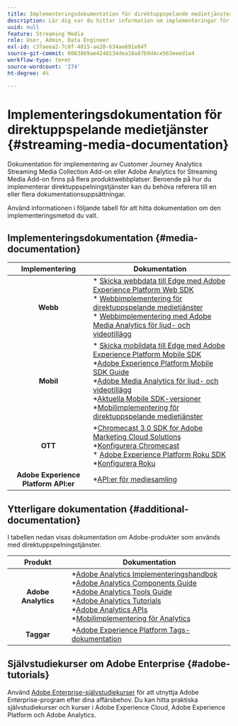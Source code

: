 ```yaml
---
title: Implementeringsdokumentation för direktuppspelande medietjänster
description: Lär dig var du hittar information om implementeringar för direktuppspelande medietjänster.
uuid: null
feature: Streaming Media
role: User, Admin, Data Engineer
exl-id: c37aeea2-7c8f-4815-ae28-634ae691e84f
source-git-commit: 0083869ae4248134dea18a87b9d4ce563eeed1a4
workflow-type: tm+mt
source-wordcount: '274'
ht-degree: 4%

---
```


# Implementeringsdokumentation för direktuppspelande medietjänster {#streaming-media-documentation}

Dokumentation för implementering av Customer Journey Analytics Streaming Media Collection Add-on eller Adobe Analytics for Streaming Media Add-on finns på flera produktwebbplatser. Beroende på hur du implementerar direktuppspelningstjänster kan du behöva referera till en eller flera dokumentationsuppsättningar.

Använd informationen i följande tabell för att hitta dokumentation om den implementeringsmetod du valt.

## Implementeringsdokumentation {#media-documentation}

| Implementering | Dokumentation |
|:-----------------------:|----------------|
| **Webb** | * [Skicka webbdata till Edge med Adobe Experience Platform Web SDK](/help/implementation/edge/edge-web-sdk.md) <br> * [Webbimplementering för direktuppspelande medietjänster](/help/implementation/media-sdk/setup/web-implementation.md) <br>* [Webbimplementering med Adobe Media Analytics för ljud- och videotillägg](https://experienceleague.adobe.com/docs/experience-platform/tags/extensions/adobe/media-analytics-3x/overview.html?lang=en) |
| **Mobil** | * [Skicka mobildata till Edge med Adobe Experience Platform Mobile SDK](/help/implementation/edge/edge-mobile-sdk.md) <br> *[Adobe Experience Platform Mobile SDK Guide](https://developer.adobe.com/client-sdks/documentation/) <br> *[Adobe Media Analytics för ljud- och videotillägg](https://developer.adobe.com/client-sdks/documentation/adobe-media-analytics/)<br> *[Aktuella Mobile SDK-versioner](https://developer.adobe.com/client-sdks/documentation/current-sdk-versions/) <br> *[Mobilimplementering för direktuppspelande medietjänster](/help/implementation/media-sdk/setup/mobile-implementation.md) | |  |
| **OTT** | *[Chromecast 3.0 SDK for Adobe Marketing Cloud Solutions](https://adobe-marketing-cloud.github.io/media-sdks/reference/chromecast/)<br> *[Konfigurera Chromecast](/help/implementation/media-sdk/setup/set-up-chromecast.md)<br> * [Adobe Experience Platform Roku SDK](/help/implementation/edge/implementation-edge.md) <br> *[Konfigurera Roku](/help/implementation/media-sdk/setup/set-up-roku.md) |
| **Adobe Experience Platform API:er** | *[API:er för mediesamling](/help/implementation/media-collection-api/mc-api-overview.md) |

## Ytterligare dokumentation {#additional-documentation}

I tabellen nedan visas dokumentation om Adobe-produkter som används med direktuppspelningstjänster.

| Produkt | Dokumentation |
|:-----------------------:|----------------|
| **Adobe Analytics** | *[Adobe Analytics Implementeringshandbok](https://experienceleague.adobe.com/docs/analytics/implementation/home.html?lang=en)<br> *[Adobe Analytics Components Guide](https://experienceleague.adobe.com/docs/analytics/components/home.html?lang=en)<br> *[Adobe Analytics Tools Guide](https://experienceleague.adobe.com/docs/analytics/analyze/home.html?lang=en)<br> *[Adobe Analytics Tutorials](https://experienceleague.adobe.com/docs/analytics.html?lang=en#tutorials) <br> *[Adobe Analytics APIs](https://developer.adobe.com/analytics-apis/docs/2.0/)<br> *[Mobilimplementering för Analytics](https://developer.adobe.com/client-sdks/documentation/adobe-analytics/) |
| **Taggar** | *[Adobe Experience Platform Tags-dokumentation](https://experienceleague.adobe.com/docs/experience-platform/tags/home.html) |

## Självstudiekurser om Adobe Enterprise {#adobe-tutorials}

Använd [Adobe Enterprise-självstudiekurser](https://experienceleague.adobe.com/docs/home-tutorials.html) för att utnyttja Adobe Enterprise-program efter dina affärsbehov. Du kan hitta praktiska självstudiekurser och kurser i Adobe Experience Cloud, Adobe Experience Platform och Adobe Analytics.
